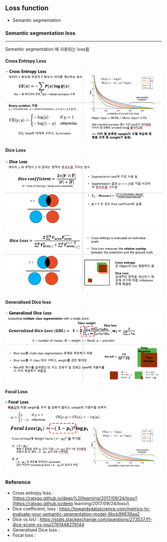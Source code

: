 ## Loss function

- Semantic segmentation



### Semantic segmentation loss

----

Semantic segmentation 에 사용되는 loss들

#### Cross Entropy Loss
![CELoss](CELoss.png)  

#### Dice Loss
![DiceLoss01](Dice01.png)  
![DiceLoss02](Dice02.png)  


#### Generalised Dice loss
![GDL](GDL.png)  


#### Focal Loss
![FocalLoss](FocalLoss.png)  






### Reference

- Cross entropy loss : [https://ratsgo.github.io/deep%20learning/2017/09/24/loss/](https://ratsgo.github.io/deep learning/2017/09/24/loss/) 
- Dice coefficient, loss : https://towardsdatascience.com/metrics-to-evaluate-your-semantic-segmentation-model-6bcb99639aa2
- Dice vs IoU : https://stats.stackexchange.com/questions/273537/f1-dice-score-vs-iou/276144#276144
- Generalised Dice loss :
- Focal loss :  